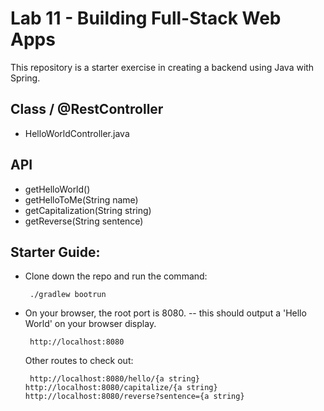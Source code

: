 # Lab 11 - Building Full-Stack Web Apps

This repository is a starter exercise in creating a backend using Java with Spring. 

## Class / @RestController
- HelloWorldController.java

## API
* getHelloWorld()
* getHelloToMe(String name)
* getCapitalization(String string)
* getReverse(String sentence)

## Starter Guide:
- Clone down the repo and run the command:

  <Code> ./gradlew bootrun </Code>

- On your browser, the root port is 8080. -- this should output a 'Hello World' on your browser display.

  <Code> http://localhost:8080 </Code> 

  Other routes to check out:

    <Code> http://localhost:8080/hello/{a string} </Code> 
    <Code> http://localhost:8080/capitalize/{a string} </Code> 
    <Code> http://localhost:8080/reverse?sentence={a string}</Code> 